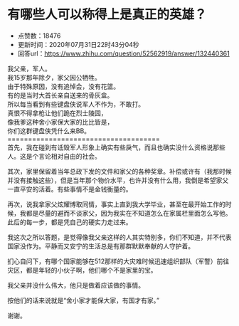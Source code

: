 # 有哪些人可以称得上是真正的英雄？
- 点赞数：18476
- 更新时间：2020年07月31日22时43分04秒
- 回答url：https://www.zhihu.com/question/52562919/answer/132440361
<body>
 <p data-pid="J1Y4vdhe">我父亲，军人。<br>
  我15岁那年除夕，家父因公牺牲。<br>
  由于特殊原因，没有追悼会，没有花篮。<br>
  有的是当时大首长亲自送来的骨灰盒。<br>
  所以每当看到有些键盘侠说军人不作为，不敢打。<br>
  真恨不得拿枪让他们跪在烈士陵园，<br>
  像我爹这种舍小家保大家的比比皆是，<br>
  你们这群键盘侠凭什么来BB。<br>
  =====================================<br>
  首先，我在碰到有诋毁军人形象上确实有些戾气，而且也确实没什么资格说那些人。这是个言论相对自由的社会。</p>
 <p data-pid="neZfnHha">其次，家里保留着当年总政下发的文件和家父的各种奖章。补偿或许有（我那时候并没有接触这些），但是当年那个物价水平，也许并没有什么用，我倒是希望家父一直平安的活着。有些事情不是金钱衡量的。</p>
 <p data-pid="wXvRD4SP">再次，说我拿家父炫耀博取同情，事实上直到我大学毕业，甚至在最开始工作的时候，我都是尽量的避而不谈家父，因为我实在不知道怎么在家属栏里面怎么写他。此后的每一步，都是凭自己的硬实力走过来。</p>
 <p data-pid="n6HfEqrP">我这次之所以答题，是觉得像我父亲这样的人其实特别多，你们不知道，并不代表国家没作为。平静而又安宁的生活总是有那群默默奉献的人守护着。</p>
 <p data-pid="vx-TPR2e">扪心自问下，有哪个国家能够在512那样的大灾难时候迅速组织部队（军警）前往灾区，都是年轻的小伙子啊，他们哪个不是家里的宝。</p>
 <p data-pid="Am0C71AT">我父亲并没什么伟大，他只是做着应该做的事情。</p>
 <p data-pid="kP_e5as8">按他们的话来说就是“舍小家才能保大家，有国才有家。”</p>
 <p data-pid="AV8yIXI8">谢谢。</p>
</body>